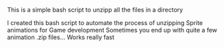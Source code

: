 This is a simple bash script to unzipp all the files in a directory

I created this bash script to automate the process of unzipping Sprite animations for Game development
Sometimes you end up with quite a few animation .zip files... Works really fast

